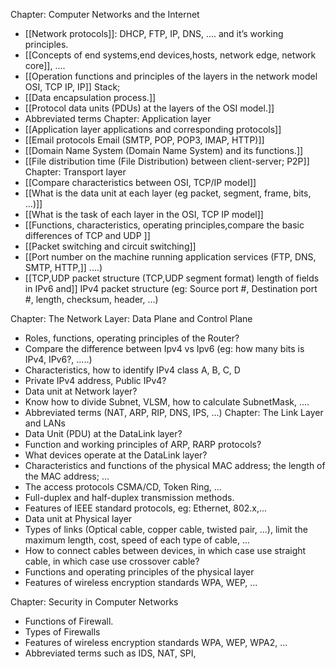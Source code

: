 
Chapter: Computer Networks and the Internet
- [[Network protocols]]: DHCP, FTP, IP, DNS, .... and it’s working principles.
- [[Concepts of end systems,end devices,hosts, network edge, network core]], ....
- [[Operation functions and principles of the layers in the network model OSI, TCP IP, IP]] 
Stack;
- [[Data encapsulation process.]]
- [[Protocol data units (PDUs) at the layers of the OSI model.]]
- Abbreviated terms
Chapter: Application layer
- [[Application layer applications and corresponding protocols]]
- [[Email protocols Email (SMTP, POP, POP3, IMAP, HTTP)]]
- [[Domain Name System (Domain Name System) and its functions.]]
- [[File distribution time (File Distribution) between client-server; P2P]]
Chapter: Transport layer
- [[Compare characteristics between OSI, TCP/IP model]]
- [[What is the data unit at each layer (eg packet, segment, frame, bits, ...)]]
- [[What is the task of each layer in the OSI, TCP IP model]]
-  [[Functions, characteristics, operating principles,compare the basic differences of TCP and UDP ]]
- [[Packet switching and circuit switching]]
- [[Port number on the machine running application services (FTP, DNS, SMTP, HTTP,]]
....)
- [[TCP,UDP packet structure (TCP,UDP segment format) length of fields in IPv6 and]]
IPv4 packet structure (eg: Source port #, Destination port #, length, checksum, header, ...)

Chapter: The Network Layer: Data Plane and Control Plane
- Roles, functions, operating principles of the Router?
- Compare the difference between Ipv4 vs Ipv6 (eg: how many bits is IPv4, IPv6?, .....)
- Characteristics, how to identify IPv4 class A, B, C, D
- Private IPv4 address, Public IPv4?
- Data unit at Network layer?
- Know how to divide Subnet, VLSM, how to calculate SubnetMask, ....
- Abbreviated terms (NAT, ARP, RIP, DNS, IPS, ...)
Chapter: The Link Layer and LANs
- Data Unit (PDU) at the DataLink layer?
- Function and working principles of ARP, RARP protocols?
- What devices operate at the DataLink layer?
- Characteristics and functions of the physical MAC address; the length of the MAC
address; …
- The access protocols CSMA/CD, Token Ring, ...
- Full-duplex and half-duplex transmission methods.
- Features of IEEE standard protocols, eg: Ethernet, 802.x,...
- Data unit at Physical layer
- Types of links (Optical cable, copper cable, twisted pair, ...), limit the maximum length,
cost, speed of each type of cable, ...
- How to connect cables between devices, in which case use straight cable, in which case
use crossover cable?
- Functions and operating principles of the physical layer
- Features of wireless encryption standards WPA, WEP, ...












Chapter: Security in Computer Networks
- Functions of Firewall.
- Types of Firewalls
- Features of wireless encryption standards WPA, WEP, WPA2, ...
- Abbreviated terms such as IDS, NAT, SPI, 